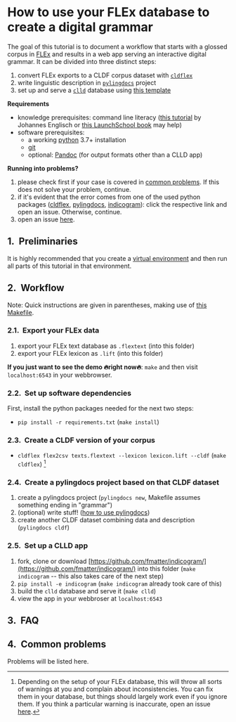 <style>body { counter-reset: h1counter h2counter h3counter h4counter h5counter h6counter; }

h1 { counter-reset: h2counter; }
h2 { counter-reset: h3counter; }
h3 { counter-reset: h4counter; }
h4 { counter-reset: h5counter; }
h5 { counter-reset: h6counter; }
h6 {}

h2:before {
    counter-increment: h2counter;
    content: counter(h2counter) ".\0000a0\0000a0";
}

h3:before {
    counter-increment: h3counter;
    content: counter(h2counter) "." counter(h3counter) ".\0000a0\0000a0";
}

h4:before {
    counter-increment: h4counter;
    content: counter(h2counter) "." counter(h3counter) "." counter(h4counter) ".\0000a0\0000a0";
}

h5:before {
    counter-increment: h5counter;
    content: counter(h2counter) "." counter(h3counter) "." counter(h4counter) "." counter(h5counter) ".\0000a0\0000a0";
}

h6:before {
    counter-increment: h6counter;
    content: counter(h2counter) "." counter(h3counter) "." counter(h4counter) "." counter(h5counter) "." counter(h6counter) ".\0000a0\0000a0";
}</style>
# How to use your FLEx database to create a digital grammar

The goal of this tutorial is to document a workflow that starts with a glossed corpus in [FLEx](https://software.sil.org/fieldworks/) and results in a web app serving an interactive digital grammar.
It can be divided into three distinct steps:

1. convert FLEx exports to a CLDF corpus dataset with [`cldflex`](https://cldflex.readthedocs.io)
2. write linguistic description in [`pylingdocs`](https://pylingdocs.readthedocs.io) project
3. set up and serve a [`clld`](clld.org/) database using [this template](https://github.com/fmatter/indicogram/)

**Requirements**

* knowledge prerequisites: command line literacy ([this tutorial](https://github.com/dictionaria/pydictionaria/blob/master/docs/intro-commandline.md) by Johannes Englisch or [this LaunchSchool book](https://launchschool.com/books/command_line/read/introduction) may help)
* software prerequisites:
    * a working [python](https://www.python.org/) 3.7+ installation
    * [git](https://www.linode.com/docs/guides/how-to-install-git-on-linux-mac-and-windows/)
    * optional: [Pandoc](https://pandoc.org/installing.html) (for output formats other than a CLLD app)

**Running into problems?**

1. please check first if your case is covered in [common problems](#common-problems). If this does not solve your problem, continue.
2. if it's evident that the error comes from one of the used python packages ([cldflex](https://github.com/fmatter/cldflex/issues), [pylingdocs](https://github.com/fmatter/pylingdocs/issues), [indicogram](https://github.com/fmatter/indicogram/issues)): click the respective link and open an issue. Otherwise, continue.
3. open an issue [here](https://github.com/fmatter/flex-grammar-tutorial/issues).

## Preliminaries
It is highly recommended that you create a [virtual environment](https://docs.python.org/3/library/venv.html) and then run all parts of this tutorial in that environment.

## Workflow
Note: Quick instructions are given in parentheses, making use of [this Makefile](Makefile).

### Export your FLEx data
1. export your FLEx text database as `.flextext` (into this folder)
2. export your FLEx lexicon as `.lift` (into this folder)

**If you just want to see the demo 🔥right now🔥**: `make` and then visit `localhost:6543` in your webbrowser.

### Set up software dependencies
First, install the python packages needed for the next two steps:
* `pip install -r requirements.txt` (`make install`)

### Create a CLDF version of your corpus
* `cldflex flex2csv texts.flextext --lexicon lexicon.lift --cldf` (`make cldflex`) [^1]

### Create a pylingdocs project based on that CLDF dataset
1. create a pylingdocs project (`pylingdocs new`, Makefile assumes something ending in "grammar")
2. (optional) write stuff! ([how to use pylingdocs](https://pylingdocs.readthedocs.io/en/latest/usage.html#quick-start))
3. create another CLDF dataset combining data and description (`pylingdocs cldf`)

### Set up a CLLD app
1. fork, clone or download [https://github.com/fmatter/indicogram/](https://github.com/fmatter/indicogram/) into this folder (`make indicogram` -- this also takes care of the next step)
2. `pip install -e indicogram` (`make indicogram` already took care of this)
3. build the `clld` database and serve it (`make clld`)
4. view the app in your webbroser at `localhost:6543`

## FAQ

## Common problems
Problems will be listed here.

[^1]: Depending on the setup of your FLEx database, this will throw all sorts of warnings at you and complain about inconsistencies. You can fix them in your database, but things should largely work even if you ignore them. If you think a particular warning is inaccurate, open an issue [here](https://github.com/fmatter/cldflex/issues).